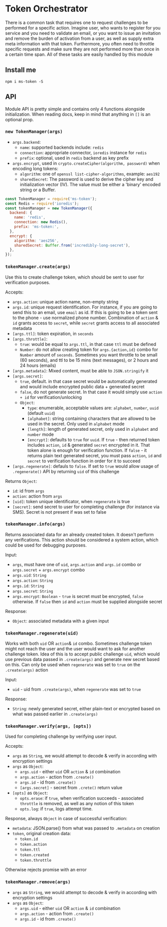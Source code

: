 # Token Orchestrator

There is a common task that requires one to request challenges to be performed for a specific action. Imagine user, who wants to register
for you service and you need to validate an email, or you want to issue an invitation and remove the burden of activation from a user, as well as
supply extra meta information with that token. Furthermore, you often need to throttle specific requests and make sure they are not performed more
than once in a certain time span. All of these tasks are easily handled by this module

## Install me

`npm i ms-token -S`

## API

Module API is pretty simple and contains only 4 functions alongside initialization.
When reading docs, keep in mind that anything in `[]` is an optional prop.

### `new TokenManager(args)`

* `args.backend`:
  * `name`: supported backends include: `redis`
  * `connection`: appropriate connector, `ioredis` instance for `redis`
  * `prefix`: optional, used in `redis` backend as key prefix
* `args.encrypt`, used in `crypto.createCipher(algorithm, password)` when encoding long tokens:
  * `algorithm`: one of `openssl list-cipher-algorithms`, example: `aes192`
  * `sharedSecret`: The password is used to derive the cipher key and initialization vector (IV).
  The value must be either a 'binary' encoded string or a Buffer.


```js
const TokenManager = require('ms-token');
const Redis = require('ioredis');
const tokenManager = new TokenManager({
  backend: {
    name: 'redis',
    connection: new Redis(),
    prefix: 'ms-token:',
  },
  encrypt: {
    algorithm: 'aes256',
    sharedSecret: Buffer.from('incredibly-long-secret'),
  },
});
```

### `tokenManager.create(args)`

Use this to create challenge token, which should be sent to user for verification purposes.

Accepts:

* `args.action`: unique action name, non-empty string
* `args.id`: unique request identification. For instance, if you are going to send this to an email, use `email` as id. If this is going to be a
token sent to the phone - use normalized phone number. Combination of `action` & `id` grants access to `secret`, while `secret` grants access to all associated
metadata
* `[args.ttl]`: token expiration, in `seconds`
* `[args.throttle]`:
  * `true`: would be equal to `args.ttl`, in that case `ttl` must be defined
  * `Number`: do not allow creating token for `args.{action,id}` combo for `Number` amount of `seconds`. Sometimes you want throttle to be small (60 seconds),
  and ttl to be 15 mins (text messages), or 2 hours and 24 hours (emails)
* `[args.metadata]`: Mixed content, must be able to `JSON.stringify` it
* `[args.secret]`:
  * `true`, default. in that case secret would be automatically generated and would include encrypted public data + generated secret
  * `false`, do not generate secret. In that case it would simply use `action + id` for verification/unlocking
  * `Object`:
    * `type`: enumerable, acceptable values are: `alphabet`, `number`, `uuid` (default `uuid`)
    * `[alphabet]`: string containing characters that are allowed to be used in the secret. Only used in `alphabet` mode
    * `[length]`: length of generated secret, only used in `alphabet` and `number` mode
    * `[encrypt]`: defaults to `true` for `uuid`. If `true` - then returned token includes `action`, `id` & generated `secret` encrypted in it. That token alone is enough for verification function. If `false` - it returns plain text generated secret, you must pass `action`, `id` and `secret` to verification function in order for it to succeed
* `[args.regenerate]`: defauls to `false`. If set to `true` would allow usage of `.regenerate()` API by returning `uid` of this challenge

Returns `Object`:

* `id`: id from `args`
* `action`: action from `args`
* `[uid]`: token unique identificator, when `regenerate` is true
* `[secret]`: send secret to user for completing challenge (for instance via SMS). Secret is not present if was set to false

### `tokenManager.info(args)`

Returns associated data for an already created token. It doesn't perform any verifications.
This action should be considered a system action, which could be used for debugging purposes.

Input:

* `args`, must have one of `uid`, `args.action` and `args.id` combo or `args.secret` + `args.encrypt` combo
* `args.uid`: `String`
* `args.action`: `String`
* `args.id`: `String`
* `args.secret`: `String`
* `args.encrypt`: `Boolean` - `true` is secret must be encrypted, `false` otherwise. If `false` then `id` and `action` must be supplied alongside
secret

Response:

* `Object`: associated metadata with a given input

### `tokenManager.regenerate(uid)`

Works with both `uid` OR `action`& `id` combo. Sometimes challenge token might not reach the user and the user would want to ask
for another challenge token. Idea of this is to accept public challenge `uid`, which would use previous data passed in `.create(args)`
and generate new secret based on this. Can only be used when `regenerate` was set to `true` on the `.create(args)` action

Input:

* `uid` - uid from `.create(args)`, when `regenerate` was set to `true`

Response:

* `String`: newly generated secret, either plain-text or encrypted based on what was passed earlier in `.create(args)`

### `tokenManager.verify(args, [opts])`

Used for completing challenge by verifying user input.

Accepts:

* `args` as `String`, we would attempt to decode & verify in according with encryption settings
* `args` as `Object`:
  * `args.uid` - either `uid` OR `action` & `id` combination
  * `args.action` - action from `.create()`
  * `args.id` - id from `.create()`
  * `[args.secret]` - secret from `.crete()` return value
* `[opts]` as `Object`:
  * `opts.erase`: if `true`, when verification succeeds - associated `throttle` is removed, as well as any notion of this token
  * `opts.log`: if `true`, logs attempt time.

Response, always `Object` in case of successful verification:

* `metadata`: JSON.parse() from what was passed to `.metadata` on creation
* `token`, original creation data:
  * `token.id`
  * `token.action`
  * `token.ttl`
  * `token.created`
  * `token.throttle`

Otherwise rejects promise with an error

### `tokenManager.remove(args)`

* `args` as `String`, we would attempt to decode & verify in according with encryption settings
* `args` as `Object`:
  * `args.uid` - either `uid` OR `action` & `id` combination
  * `args.action` - action from `.create()`
  * `args.id` - id from `.create()`
